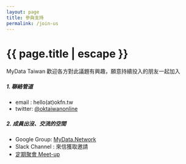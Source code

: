 ```yaml
--- 
layout: page
title: 參與支持
permalink: /join-us
---
```

<h1 class="page-title">{{ page.title | escape }}</h1>

MyData Taiwan 歡迎各方對此議題有興趣，願意持續投入的朋友一起加入

##### 1. 聯絡管道
- email : hello(at)okfn.tw
- twitter: [@oktaiwanonline](https://twitter.com/oktaiwanonline)


##### 2. 成員出沒、交流的空間
- Google Group: [MyData.Network](https://groups.google.com/forum/#!forum/mydatataiwan)
- Slack Channel : 來信獲取邀請
- [定期聚會 Meet-up](https://okfntw.kktix.cc/)  



